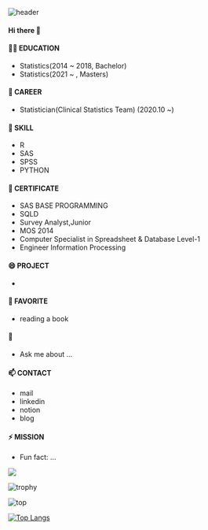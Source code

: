  ![header](https://capsule-render.vercel.app/api?type=shark&color=FFE4C4AD&section=header&text=SEOYEON%20?&Color=A0522D&fontSize=40)

#### Hi there 👋

#### 👩‍🎓 EDUCATION
- Statistics(2014 ~ 2018, Bachelor)
- Statistics(2021 ~ , Masters)

#### 🔭 CAREER
- Statistician(Clinical Statistics Team) (2020.10 ~)

#### 🌱 SKILL
- R
- SAS
- SPSS
- PYTHON
 
#### 👯 CERTIFICATE
- SAS BASE PROGRAMMING
- SQLD
- Survey Analyst,Junior
- MOS 2014
- Computer Specialist in Spreadsheet & Database Level-1
- Engineer Information Processing

#### 😄 PROJECT
- 

#### 🤔 FAVORITE
- reading a book

#### 💬 
- Ask me about ...

#### 📫 CONTACT
- mail
- linkedin
- notion
- blog

#### ⚡ MISSION
- Fun fact: ...

<img src="https://img.shields.io/badge/-iOS-%23000000?logo=Apple&logoColor=white"/>

![trophy](https://github-profile-trophy.vercel.app/?username=seoyeonc)

![top](https://github-readme-stats.vercel.app/api?username=seoyeonc&count_private=true)

[![Top Langs](https://github-readme-stats.vercel.app/api/top-langs/?username=seoyeonc&layout=compact)](https://github.com/anuraghazra/github-readme-stats)

<!--
**seoyeonc/seoyeonc** is a ✨ _special_ ✨ repository because its `README.md` (this file) appears on your GitHub profile.

Here are some ideas to get you started:

- 🔭 I’m currently working on ...
- 🌱 I’m currently learning ...
- 👯 I’m looking to collaborate on ...
- 🤔 I’m looking for help with ...
- 💬 Ask me about ...
- 📫 How to reach me: ...
- 😄 Pronouns: ...
- ⚡ Fun fact: ...
-->





